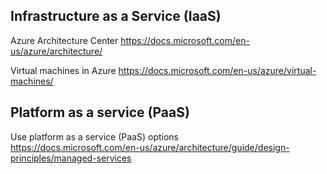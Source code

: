 Infrastructure as a Service (IaaS)
--------------

Azure Architecture Center
https://docs.microsoft.com/en-us/azure/architecture/

Virtual machines in Azure
https://docs.microsoft.com/en-us/azure/virtual-machines/


Platform as a service (PaaS)
--------------

Use platform as a service (PaaS) options  
https://docs.microsoft.com/en-us/azure/architecture/guide/design-principles/managed-services
